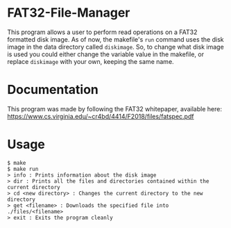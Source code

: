 # FAT32-File-Manager

This program allows a user to perform read operations on a FAT32 formatted disk image. As of now, the makefile's `run` command uses the disk image in the
data directory called `diskimage`. So, to change what disk image is used you could either change the variable value in the makefile, or replace `diskimage` with your own, keeping the same name.

# Documentation

This program was made by following the FAT32 whitepaper, available here: https://www.cs.virginia.edu/~cr4bd/4414/F2018/files/fatspec.pdf

# Usage

```
$ make
$ make run
> info : Prints information about the disk image
> dir : Prints all the files and directories contained within the current directory
> cd <new directory> : Changes the current directory to the new directory
> get <filename> : Downloads the specified file into ./files/<filename>
> exit : Exits the program cleanly
```
